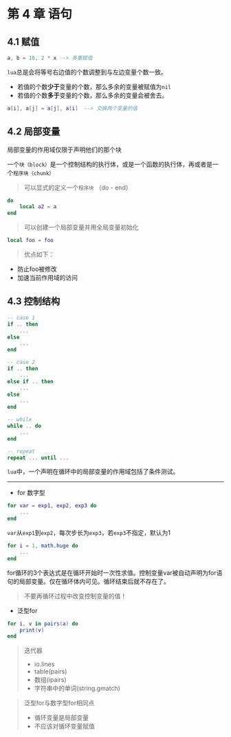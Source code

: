 第 4 章 语句
============

## 4\.1 赋值

```lua
a, b = 10, 2 * x --> 多重赋值
```
`lua`总是会将等号右边值的个数调整到与左边变量个数一致。

* 若值的个数**少于**变量的个数，那么多余的变量被赋值为`nil`
* 若值的个数**多于**变量的个数，那么多余的变量会被舍去。 

```lua
a[i], a[j] = a[j], a[i]  --> 交换两个变量的值
```

## 4\.2 局部变量

局部变量的作用域仅限于声明他们的那个块

一个`块（block）`是一个控制结构的执行体，或是一个函数的执行体，再或者是一个`程序块（chunk）`

> 可以显式的定义一个`程序块` （do - end）

```lua
do
    local a2 = a
end
```

> 可以创建一个局部变量并用全局变量初始化

```lua
local foo = foo
```

>优点如下：

* 防止foo被修改
* 加速当前作用域的访问

## 4\.3 控制结构

```lua
-- case 1
if .. then
    ...
else 
    ...
end

-- case 2
if .. then
    ...
else if .. then
    ...
else
    ...
end

-- while
while .. do
    ...
end

-- repeat
repeat ... until ...
```

`lua`中，一个声明在循环中的局部变量的作用域包括了条件测试。

------

* for 数字型

```lua
for var = exp1, exp2, exp3 do
    ...
end
```

`var`从`exp1`到`exp2`，每次步长为`exp3`，若`exp3`不指定，默认为1


```lua
for i = 1, math.huge do
    ...
end
```

for循环的3个表达式是在循环开始时一次性求值。控制变量var被自动声明为for语句的局部变量。仅在循环体内可见。循环结束后就不存在了。

> 不要再循环过程中改变控制变量的值！

* 泛型for

```lua
for i, v in pairs(a) do
    print(v)
end
```

> 迭代器
> 
> * io.lines
> * table(pairs)
> * 数组(ipairs)
> * 字符串中的单词(string.gmatch)


> 泛型for与数字型for相同点
> 
> * 循环变量是局部变量
> * 不应该对循环变量赋值
